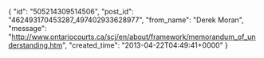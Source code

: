  {
   "id": "505214309514506",
   "post_id": "462493170453287_497402933628977",
   "from_name": "Derek Moran",
   "message": "http://www.ontariocourts.ca/scj/en/about/framework/memorandum_of_understanding.htm",
   "created_time": "2013-04-22T04:49:41+0000"
 }
